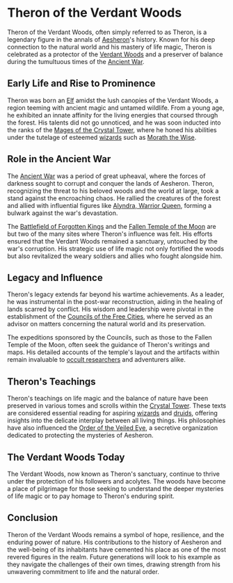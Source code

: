 # Theron of the Verdant Woods

Theron of the Verdant Woods, often simply referred to as Theron, is a legendary figure in the annals of [Aesheron](Aesheron.md)'s history. Known for his deep connection to the natural world and his mastery of life magic, Theron is celebrated as a protector of the [Verdant Woods](Verdant%20Woods.md) and a preserver of balance during the tumultuous times of the [Ancient War](Ancient%20War.md).

## Early Life and Rise to Prominence

Theron was born an [Elf](Elf.md) amidst the lush canopies of the Verdant Woods, a region teeming with ancient magic and untamed wildlife. From a young age, he exhibited an innate affinity for the living energies that coursed through the forest. His talents did not go unnoticed, and he was soon inducted into the ranks of the [Mages of the Crystal Tower](Mages%20of%20the%20Crystal%20Tower.md), where he honed his abilities under the tutelage of esteemed [wizards](wizards.md) such as [Morath the Wise](Morath%20the%20Wise.md).

## Role in the Ancient War

The [Ancient War](Ancient%20War.md) was a period of great upheaval, where the forces of darkness sought to corrupt and conquer the lands of Aesheron. Theron, recognizing the threat to his beloved woods and the world at large, took a stand against the encroaching chaos. He rallied the creatures of the forest and allied with influential figures like [Alyndra, Warrior Queen](Alyndra%2C%20Warrior%20Queen.md), forming a bulwark against the war's devastation.

The [Battlefield of Forgotten Kings](Battlefield%20of%20Forgotten%20Kings.md) and the [Fallen Temple of the Moon](Fallen%20Temple%20of%20the%20Moon.md) are but two of the many sites where Theron's influence was felt. His efforts ensured that the Verdant Woods remained a sanctuary, untouched by the war's corruption. His strategic use of life magic not only fortified the woods but also revitalized the weary soldiers and allies who fought alongside him.

## Legacy and Influence

Theron's legacy extends far beyond his wartime achievements. As a leader, he was instrumental in the post-war reconstruction, aiding in the healing of lands scarred by conflict. His wisdom and leadership were pivotal in the establishment of the [Councils of the Free Cities](Councils%20of%20the%20Free%20Cities.md), where he served as an advisor on matters concerning the natural world and its preservation.

The expeditions sponsored by the Councils, such as those to the Fallen Temple of the Moon, often seek the guidance of Theron's writings and maps. His detailed accounts of the temple's layout and the artifacts within remain invaluable to [occult researchers](occult%20researchers.md) and adventurers alike.

## Theron's Teachings

Theron's teachings on life magic and the balance of nature have been preserved in various tomes and scrolls within the [Crystal Tower](Crystal%20Tower.md). These texts are considered essential reading for aspiring [wizards](wizards.md) and [druids](druids.md), offering insights into the delicate interplay between all living things. His philosophies have also influenced the [Order of the Veiled Eye](Order%20of%20the%20Veiled%20Eye.md), a secretive organization dedicated to protecting the mysteries of Aesheron.

## The Verdant Woods Today

The Verdant Woods, now known as Theron's sanctuary, continue to thrive under the protection of his followers and acolytes. The woods have become a place of pilgrimage for those seeking to understand the deeper mysteries of life magic or to pay homage to Theron's enduring spirit.

## Conclusion

Theron of the Verdant Woods remains a symbol of hope, resilience, and the enduring power of nature. His contributions to the history of Aesheron and the well-being of its inhabitants have cemented his place as one of the most revered figures in the realm. Future generations will look to his example as they navigate the challenges of their own times, drawing strength from his unwavering commitment to life and the natural order.